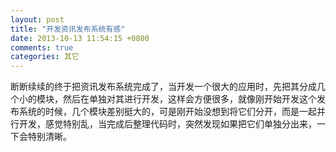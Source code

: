 ```yaml
---
layout: post
title: "开发资讯发布系统有感"
date: 2013-10-13 11:54:15 +0800
comments: true
categories: 其它
---
```

断断续续的终于把资讯发布系统完成了，当开发一个很大的应用时，先把其分成几个小的模块，然后在单独对其进行开发，这样会方便很多，就像刚开始开发这个发布系统的时候，几个模块差别挺大的，可是刚开始没想到将它们分开，而是一起并行开发，感觉特别乱，当完成后整理代码时，突然发现如果把它们单独分出来，一下会特别清晰。